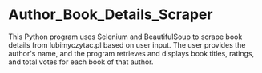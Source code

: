 # Author_Book_Details_Scraper
This Python program uses Selenium and BeautifulSoup to scrape book details from lubimyczytac.pl based on user input. The user provides the author's name, and the program retrieves and displays book titles, ratings, and total votes for each book of that author.
